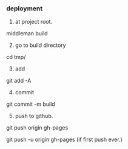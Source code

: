 ### deployment

1. at project root.

  middleman build

2. go to build directory

  cd tmp/

3. add

  git add -A  

4. commit

  git commit -m build

5. push to github.

  git push origin gh-pages

  git push -u origin gh-pages (if first push ever.)
